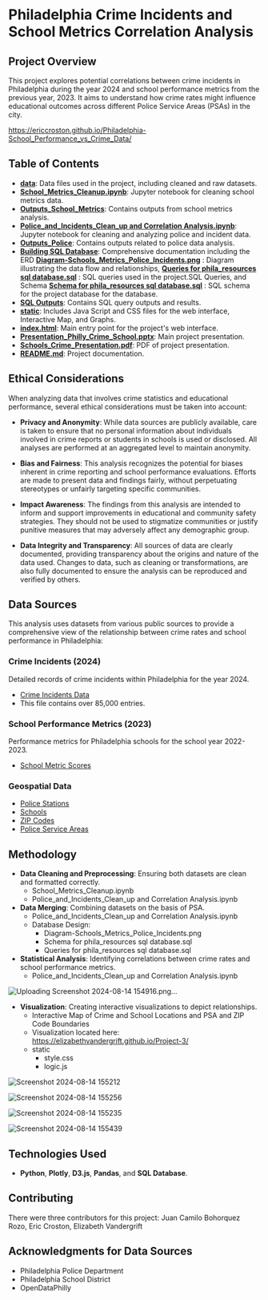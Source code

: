 # Philadelphia Crime Incidents and School Metrics Correlation Analysis

## Project Overview
This project explores potential correlations between crime incidents in Philadelphia during the year 2024 and school performance metrics from the previous year, 2023. It aims to understand how crime rates might influence educational outcomes across different Police Service Areas (PSAs) in the city.

https://ericcroston.github.io/Philadelphia-School_Performance_vs_Crime_Data/

## Table of Contents
- **[data](./data)**: Data files used in the project, including cleaned and raw datasets.
- **[School_Metrics_Cleanup.ipynb](./Scool_Metrics_Cleanup.ipynb)**: Jupyter notebook for cleaning school metrics data.
- **[Outputs_School_Metrics](./Outputs_School_Metrics)**: Contains outputs from school metrics analysis.
- **[Police_and_Incidents_Clean_up and Correlation Analysis.ipynb](./Police_and_Incidents_Clean_up%20and%20Correlation%20Analysis.ipynb)**: Jupyter notebook for cleaning and analyzing police and incident data.
- **[Outputs_Police](./Outputs_Police)**: Contains outputs related to police data analysis.
- **[Building SQL Database](./Building%20SQL%20Database)**: Comprehensive documentation including the ERD **[Diagram-Schools_Metrics_Police_Incidents.png](./Diagram-Schools_Metrics_Police_Incidents.png)** : Diagram             illustrating the data flow and relationships, **[Queries for phila_resources sql database.sql](./Queries%20for%20phila_resources%20sql%20database.sql)** : SQL queries used in the project.SQL Queries, and Schema            **[Schema for phila_resources sql database.sql](./Schema%20for%20phila_resources%20sql%20database.sql)** : SQL schema for the project database for the database.
- **[SQL Outputs](./SQL%20Outputs)**: Contains SQL query outputs and results.
- **[static](./static)**: Includes Java Script and CSS files for the web interface, Interactive Map, and Graphs.
- **[index.html](./index.html)**: Main entry point for the project's web interface.
- **[Presentation_Philly_Crime_School.pptx](./Presentation_Philly_Crime_School.pptx)**: Main project presentation.
- **[Schools_Crime_Presentation.pdf](./Schools_Crime_Presentation.pdf)**: PDF of project presentation.
- **[README.md](./README.md)**: Project documentation.
  
## Ethical Considerations
When analyzing data that involves crime statistics and educational performance, several ethical considerations must be taken into account:

- **Privacy and Anonymity**: While data sources are publicly available, care is taken to ensure that no personal information about individuals involved in crime reports or students in schools is used or disclosed. All analyses are performed at an aggregated level to maintain anonymity.

- **Bias and Fairness**: This analysis recognizes the potential for biases inherent in crime reporting and school performance evaluations. Efforts are made to present data and findings fairly, without perpetuating stereotypes or unfairly targeting specific communities.

- **Impact Awareness**: The findings from this analysis are intended to inform and support improvements in educational and community safety strategies. They should not be used to stigmatize communities or justify punitive measures that may adversely affect any demographic group.

- **Data Integrity and Transparency**: All sources of data are clearly documented, providing transparency about the origins and nature of the data used. Changes to data, such as cleaning or transformations, are also fully documented to ensure the analysis can be reproduced and verified by others.

## Data Sources
This analysis uses datasets from various public sources to provide a comprehensive view of the relationship between crime rates and school performance in Philadelphia:

### Crime Incidents (2024)
Detailed records of crime incidents within Philadelphia for the year 2024.
- [Crime Incidents Data](https://opendataphilly.org/datasets/crime-incidents/)
- This file contains over 85,000 entries.

### School Performance Metrics (2023)
Performance metrics for Philadelphia schools for the school year 2022-2023.
- [School Metric Scores](https://www.philasd.org/performance/programsservices/open-data/school-performance/#school_progress_report_education_and_equity)

### Geospatial Data
- [Police Stations](https://opendataphilly.org/datasets/police-stations/)
- [Schools](https://opendataphilly.org/datasets/schools/)
- [ZIP Codes](https://opendataphilly.org/datasets/zip-codes/)
- [Police Service Areas](https://opendataphilly.org/datasets/police-service-areas/)

## Methodology
- **Data Cleaning and Preprocessing**: Ensuring both datasets are clean and formatted correctly.
    - School_Metrics_Cleanup.ipynb
    - Police_and_Incidents_Clean_up and Correlation Analysis.ipynb
- **Data Merging**: Combining datasets on the basis of PSA.
    - Police_and_Incidents_Clean_up and Correlation Analysis.ipynb
    - Database Design:
        - Diagram-Schools_Metrics_Police_Incidents.png
        - Schema for phila_resources sql database.sql
        - Queries for phila_resources sql database.sql
- **Statistical Analysis**: Identifying correlations between crime rates and school performance metrics.
    - Police_and_Incidents_Clean_up and Correlation Analysis.ipynb

 ![Uploading Screenshot 2024-08-14 154916.png…]()
     
- **Visualization**: Creating interactive visualizations to depict relationships.  
    - Interactive Map of Crime and School Locations and PSA and ZIP Code Boundaries
    - Visualization located here: https://elizabethvandergrift.github.io/Project-3/
    - static
        - style.css
        - logic.js

![Screenshot 2024-08-14 155212](https://github.com/user-attachments/assets/91487678-c085-4629-845f-fd5fa4a144e3)

![Screenshot 2024-08-14 155256](https://github.com/user-attachments/assets/ab016ac7-d861-42ff-91df-b935cf54601a)

![Screenshot 2024-08-14 155235](https://github.com/user-attachments/assets/9ef9e335-1164-4680-bb18-d3809abc4cef)

![Screenshot 2024-08-14 155439](https://github.com/user-attachments/assets/b96e85bb-576e-48ce-9287-d32e126fcc50)

## Technologies Used
- **Python**, **Plotly**, **D3.js**, **Pandas**, and **SQL Database**.

## Contributing
There were three contributors for this project: 
Juan Camilo Bohorquez Rozo, 
Eric Croston, 
Elizabeth Vandergrift

## Acknowledgments for Data Sources
- Philadelphia Police Department
- Philadelphia School District
- OpenDataPhilly
